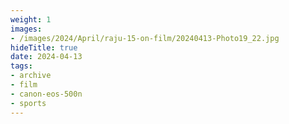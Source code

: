 ```yaml
---
weight: 1
images:
- /images/2024/April/raju-15-on-film/20240413-Photo19_22.jpg
hideTitle: true
date: 2024-04-13
tags:
- archive
- film
- canon-eos-500n
- sports
---
```

